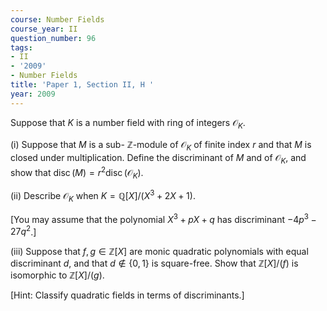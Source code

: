 ```yaml
---
course: Number Fields
course_year: II
question_number: 96
tags:
- II
- '2009'
- Number Fields
title: 'Paper 1, Section II, H '
year: 2009
---
```




Suppose that $K$ is a number field with ring of integers $\mathcal{O}_{K}$.

(i) Suppose that $M$ is a sub- $\mathbb{Z}$-module of $\mathcal{O}_{K}$ of finite index $r$ and that $M$ is closed under multiplication. Define the discriminant of $M$ and of $\mathcal{O}_{K}$, and show that $\operatorname{disc}(M)=r^{2} \operatorname{disc}\left(\mathcal{O}_{K}\right) .$

(ii) Describe $\mathcal{O}_{K}$ when $K=\mathbb{Q}[X] /\left(X^{3}+2 X+1\right)$.

[You may assume that the polynomial $X^{3}+p X+q$ has discriminant $-4 p^{3}-27 q^{2}$.]

(iii) Suppose that $f, g \in \mathbb{Z}[X]$ are monic quadratic polynomials with equal discriminant $d$, and that $d \notin\{0,1\}$ is square-free. Show that $\mathbb{Z}[X] /(f)$ is isomorphic to $\mathbb{Z}[X] /(g)$.

[Hint: Classify quadratic fields in terms of discriminants.]
